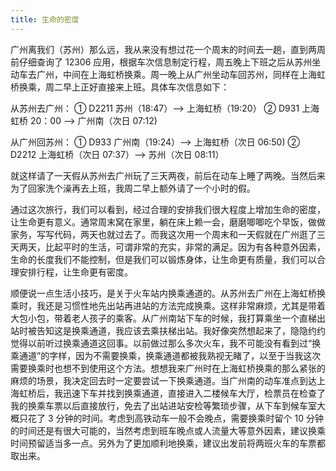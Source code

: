 ```yaml
---
title: 生命的密度
---
```


广州离我们（苏州）那么远，我从来没有想过花一个周末的时间去一趟，直到两周前仔细查询了 12306 应用，根据车次信息制定行程，周五晚上下班之后从苏州坐动车去广州，中间在上海虹桥换乘。周一晚上从广州坐动车回苏州，同样在上海虹桥换乘，周二早上正好直接来上班。具体车次信息如下：

从苏州去广州：
① D2211 苏州（18:47）--> 上海虹桥（19:20）
② D931 上海虹桥 20：00 --> 广州南（次日 07:12)

从广州回苏州：
① D933 广州南（19:24）--> 上海虹桥（次日 06:50)
② D2212 上海虹桥（次日 07:37）--> 苏州（次日 08:11）

就这样请了一天假从苏州去广州玩了三天两夜，前后在动车上睡了两晚。当然后来为了回家洗个澡再去上班，我周二早上额外请了一个小时的假。

通过这次旅行，我们可以看到，经过合理的安排我们很大程度上增加生命的密度，让生命更有意义。通常周末窝在家里，躺在床上赖一会，磨磨唧唧吃个早饭，做做家务，写写代码，两天也就过去了。而我这次用一个周末和一天假就在广州逛了三天两天，比起平时的生活，可谓非常的充实，非常的满足。因为有各种意外因素，生命的长度我们不能控制，但是我们可以锻炼身体，让生命更有质量，我们可以合理安排行程，让生命更有密度。

顺便说一点生活小技巧，是关于火车站内换乘通道的。从苏州去广州在上海虹桥换乘时，我还是习惯性地先出站再进站的方法完成换乘。这样非常麻烦，尤其是带着大包小包，带着老人孩子的乘客。从广州南站下车的时候，我打算乘坐一个直梯出站时被告知这是换乘通道，我应该去乘扶梯出站。我好像突然想起来了，隐隐约约觉得以前听过换乘通道这回事。以前做过那么多次火车，我不可能没有看到过“换乘通道”的字样，因为不需要换乘，换乘通道都被我熟视无睹了，以至于当我这次需要换乘时也想不到使用这个方法。想想我来广州时在上海虹桥换乘的那么紧张的麻烦的场景，我决定回去时一定要尝试一下换乘通道。当广州南的动车准点到达上海虹桥后，我迅速下车并找到换乘通道，直接进入二楼候车大厅，检票员在检查了我的换乘车票以后直接放行，免去了出站进站安检等繁琐步骤，从下车到候车室大概只花了 3 分钟的时间。考虑到高铁动车一般不会晚点，需要换乘时留个 10 分钟的时间还是有很大可能的，当然考虑到班车晚点或人流量大等意外因素，建议换乘时间预留适当多一点。另外为了更加顺利地换乘，建议出发前将两班火车的车票都取出来。
